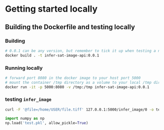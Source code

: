 # Getting started locally

## Building the Dockerfile and testing locally

### Building

```bash
# 0.0.1 can be any version, but remember to tick it up when testing a new build
docker build . -t infer-sat-image-api:0.0.1
```

### Running locally

```bash
# forward port 8080 in the docker image to your host port 5000
# mount the container /tmp directory as a volume to your local /tmp directory
docker run -it -p 5000:8080 -v /tmp:/tmp infer-sat-image-api:0.0.1
```

### testing `infer_image`

```bash
curl -F '@file=/home/USER/file.tiff' 127.0.0.1:5000/infer_image/0 -o test.pkl
```

```python
import numpy as np
np.load('test.pkl', allow_pickle=True)
```
